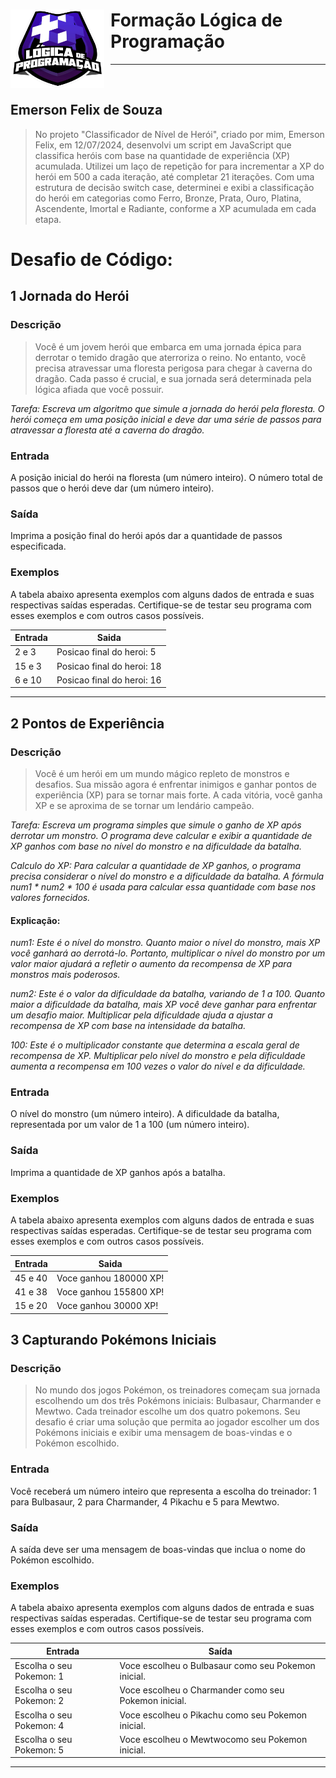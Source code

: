 <div>
<img src="https://github.com/emersonfsti/DIO-Desafios-cod-bas-log/blob/main/img/logoLogicaDIO.png?raw=true" alt="Logo Logica de Programação DIO" style="float:left; margin-right:10px;" width="150" height="125"/>
<h1>Formação Lógica de Programação</h1>
</div>
<hr>
<br>

## Emerson Felix de Souza

> No projeto "Classificador de Nível de Herói", criado por mim, Emerson Felix, em 12/07/2024, desenvolvi um script em JavaScript que classifica heróis com base na quantidade de experiência (XP) acumulada. Utilizei um laço de repetição for para incrementar a XP do herói em 500 a cada iteração, até completar 21 iterações. Com uma estrutura de decisão switch case, determinei e exibi a classificação do herói em categorias como Ferro, Bronze, Prata, Ouro, Platina, Ascendente, Imortal e Radiante, conforme a XP acumulada em cada etapa.

# Desafio de Código:

## 1 Jornada do Herói

### Descrição

> Você é um jovem herói que embarca em uma jornada épica para derrotar o temido dragão que aterroriza o reino. No entanto, você precisa atravessar uma floresta perigosa para chegar à caverna do dragão. Cada passo é crucial, e sua jornada será determinada pela lógica afiada que você possuir.

_Tarefa: Escreva um algoritmo que simule a jornada do herói pela floresta. O herói começa em uma posição inicial e deve dar uma série de passos para atravessar a floresta até a caverna do dragão._

### Entrada

A posição inicial do herói na floresta (um número inteiro).
O número total de passos que o herói deve dar (um número inteiro).

### Saída

Imprima a posição final do herói após dar a quantidade de passos especificada.

### Exemplos

A tabela abaixo apresenta exemplos com alguns dados de entrada e suas respectivas saídas esperadas. Certifique-se de testar seu programa com esses exemplos e com outros casos possíveis.

| Entrada | Saida                      |
| ------- | -------------------------- |
| 2 e 3   | Posicao final do heroi: 5  |
| 15 e 3  | Posicao final do heroi: 18 |
| 6 e 10  | Posicao final do heroi: 16 |

<hr>

## 2 Pontos de Experiência

### Descrição

> Você é um herói em um mundo mágico repleto de monstros e desafios. Sua missão agora é enfrentar inimigos e ganhar pontos de experiência (XP) para se tornar mais forte. A cada vitória, você ganha XP e se aproxima de se tornar um lendário campeão.

_Tarefa: Escreva um programa simples que simule o ganho de XP após derrotar um monstro. O programa deve calcular e exibir a quantidade de XP ganhos com base no nível do monstro e na dificuldade da batalha._

_Calculo do XP: Para calcular a quantidade de XP ganhos, o programa precisa considerar o nível do monstro e a dificuldade da batalha. A fórmula num1 * num2 * 100 é usada para calcular essa quantidade com base nos valores fornecidos._

#### Explicação:

_num1: Este é o nível do monstro. Quanto maior o nível do monstro, mais XP você ganhará ao derrotá-lo. Portanto, multiplicar o nível do monstro por um valor maior ajudará a refletir o aumento da recompensa de XP para monstros mais poderosos._

_num2: Este é o valor da dificuldade da batalha, variando de 1 a 100. Quanto maior a dificuldade da batalha, mais XP você deve ganhar para enfrentar um desafio maior. Multiplicar pela dificuldade ajuda a ajustar a recompensa de XP com base na intensidade da batalha._

_100: Este é o multiplicador constante que determina a escala geral de recompensa de XP. Multiplicar pelo nível do monstro e pela dificuldade aumenta a recompensa em 100 vezes o valor do nível e da dificuldade._

### Entrada

O nível do monstro (um número inteiro).
A dificuldade da batalha, representada por um valor de 1 a 100 (um número inteiro).

### Saída

Imprima a quantidade de XP ganhos após a batalha.

### Exemplos

A tabela abaixo apresenta exemplos com alguns dados de entrada e suas respectivas saídas esperadas. Certifique-se de testar seu programa com esses exemplos e com outros casos possíveis.

| Entrada | Saida                  |
| ------- | ---------------------- |
| 45 e 40 | Voce ganhou 180000 XP! |
| 41 e 38 | Voce ganhou 155800 XP! |
| 15 e 20 | Voce ganhou 30000 XP!  |

## 3 Capturando Pokémons Iniciais

### Descrição

> No mundo dos jogos Pokémon, os treinadores começam sua jornada escolhendo um dos três Pokémons iniciais: Bulbasaur, Charmander e Mewtwo. Cada treinador escolhe um dos quatro pokemons. Seu desafio é criar uma solução que permita ao jogador escolher um dos Pokémons iniciais e exibir uma mensagem de boas-vindas e o Pokémon escolhido.

### Entrada

Você receberá um número inteiro que representa a escolha do treinador: 1 para Bulbasaur, 2 para Charmander, 4 Pikachu e 5 para Mewtwo.

### Saída

A saída deve ser uma mensagem de boas-vindas que inclua o nome do Pokémon escolhido.

### Exemplos

A tabela abaixo apresenta exemplos com alguns dados de entrada e suas respectivas saídas esperadas. Certifique-se de testar seu programa com esses exemplos e com outros casos possíveis.

| Entrada                  | Saída                                                |
| ------------------------ | ---------------------------------------------------- |
| Escolha o seu Pokemon: 1 | Voce escolheu o Bulbasaur como seu Pokemon inicial.  |
| Escolha o seu Pokemon: 2 | Voce escolheu o Charmander como seu Pokemon inicial. |
| Escolha o seu Pokemon: 4 | Voce escolheu o Pikachu como seu Pokemon inicial.    |
| Escolha o seu Pokemon: 5 | Voce escolheu o Mewtwocomo seu Pokemon inicial.      |


<hr>

